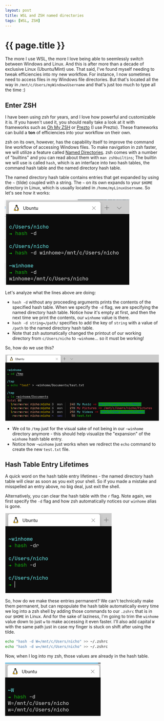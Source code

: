 ```yaml
---
layout: post
title: WSL and ZSH named directories
tags: [WSL, ZSH]
---
```

# {{ page.title }}

The more I use WSL, the more I love being able to seemlessly switch between Windows and Linux. And this is after more than a decade of exclusive Linux (Ubuntu/Mint) use. That said, I've found myself needing to tweak efficiencies into my new workflow. For instance, I now sometimes need to access files in my Windows file directories. But that's located all the way in `/mnt/c/Users/myWindowsUsername` and that's just too much to type all the time :)  

## Enter ZSH

I have been using zsh for years, and I love how powerful and customizable it is. If you haven't used it, you should really take a look at it with frameworks such as [Oh My ZSH](https://ohmyz.sh/) or [Prezto](https://github.com/sorin-ionescu/prezto) (I use Prezto). These frameworks can build a **ton** of efficiencies into your workflow on their own.

zsh on its own, however, has the capability itself to improve the command line workflow of accessing Windows files. To make navigation in zsh faster, we will utilize a feature called [Named Directories](http://zsh.sourceforge.net/Doc/Release/Expansion.html#Static-named-directories). zsh comes with a number of "builtins" and you can read about them with `man zshbuiltins`; The builtin we will use is called `hash`, which is an interface into two hash tables, the command hash table and the named directory hash table. 

The named directory hash table contains entries that get expanded by using the `~` (tilde) coupled with a string. The `~` on its own expands to your `$HOME` directory in Linux, which is usually located in `/home/myLinuxUsername`. So let's see how it works:

![create new entry](/images/wsl-zsh/create-entry.png)

Let's analyze what the lines above are doing:

  - `hash -d` without any proceeding arguments prints the contents of the specified hash table. When we specify the `-d` flag, we are specifying the named directory hash table. Notice how it's empty at first, and then the next time we print the contents, our `winhome` value is there.
  - `hash -d string=/path/` specifies to add the key of `string` with a value of `/path` to the named directory hash table. 
  - Note that zsh automatically changed the printout of our working directory from `c/Users/nicho` to `~winhome`... so it must be working!

So, how do we use this? 

![use new entry](/images/wsl-zsh/use-new-entry.png)

  - We cd to `/tmp` just for the visual sake of not being in our `~winhome` directory anymore - this should help visualize the "expansion" of the `winhome` hash table entry.
  - Notice how `~winhome` just works when we redirect the `echo` command to create the new `test.txt` file.

## Hash Table Entry Lifetimes

A quick word on the hash table entry lifetimes - the named directory hash table will clear as soon as you exit your shell. So if you made a mistake and misspelled an entry above, no big deal, just exit the shell.

Alternatively, you can clear the hash table with the `r` flag. Note again, we first specify the `-d` flag and how zsh automatically notices our `winhome` alias is gone.

![clear table](/images/wsl-zsh/clear-table.png)

So, how do we make these entries permanent? We can't technically make them permanent, but can repopulate the hash table automatically every time we log into a zsh shell by adding those commands to our `.zshrc` that is in our `$HOME` in Linux. And for the sake of laziness, I'm going to trim the `winhome` value down to just `w` to make accessing it even faster. I'll also add capital `W` with the same path just in case my finger is stuck on shift after using the tilde.

```sh
echo "hash -d W=/mnt/c/Users/nicho" >> ~/.zshrc
echo "hash -d w=/mnt/c/Users/nicho" >> ~/.zshrc
```

Now, when I log into my zsh, those values are already in the hash table.

![login](/images/wsl-zsh/login.png)